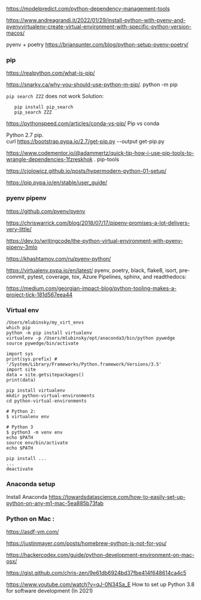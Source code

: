 <https://modelpredict.com/python-dependency-management-tools> 

https://www.andreagrandi.it/2022/01/29/install-python-with-pyenv-and-pyenvvirtualenv-create-virtual-environment-with-specific-python-version-macos/


pyenv + poetry
https://briansunter.com/blog/python-setup-pyenv-poetry/

### pip

https://realpython.com/what-is-pip/

<https://snarky.ca/why-you-should-use-python-m-pip/>.  python -m pip

```pip search ZZZ``` does not work
Solution:

```
   pip install pip_search
   pip_search ZZZ
```

 https://pythonspeed.com/articles/conda-vs-pip/    Pip vs conda

Python 2.7 pip.  
curl https://bootstrap.pypa.io/2.7/get-pip.py --output get-pip.py

https://www.codementor.io/@adammertz/quick-tip-how-i-use-pip-tools-to-wrangle-dependencies-1fzreskhok . pip-tools


<https://cjolowicz.github.io/posts/hypermodern-python-01-setup/>

<https://pip.pypa.io/en/stable/user_guide/>


### pyenv pipenv

<https://github.com/pyenv/pyenv>

https://chriswarrick.com/blog/2018/07/17/pipenv-promises-a-lot-delivers-very-little/

<https://dev.to/writingcode/the-python-virtual-environment-with-pyenv-pipenv-3mlo>

<https://khashtamov.com/ru/pyenv-python/>

<https://virtualenv.pypa.io/en/latest/> 
pyenv, poetry, black, flake8, isort, pre-commit, pytest, coverage, tox, Azure Pipelines, sphinx, and readthedocs:

<https://medium.com/georgian-impact-blog/python-tooling-makes-a-project-tick-181d567eea44>


### Virtual env

```
/Users/mlubinsky/my_virt_envs
which pip
python -m pip install virtualenv
virtualenv -p /Users/mlubinsky/opt/anaconda3/bin/python pywedge
source pywedge/bin/activate
```

```
import sys
print(sys.prefix) # '/System/Library/Frameworks/Python.framework/Versions/3.5'
import site
data = site.getsitepackages()
print(data)

pip install virtualenv
mkdir python-virtual-environments 
cd python-virtual-environments

# Python 2:
$ virtualenv env
 
# Python 3
$ python3 -m venv env
echo $PATH
source env/bin/activate
echo $PATH

pip install ...
...
deactivate
```

### Anaconda setup

Install Anaconda https://towardsdatascience.com/how-to-easily-set-up-python-on-any-m1-mac-5ea885b73fab


###   Python  on   Mac  :
https://asdf-vm.com/

https://justinmayer.com/posts/homebrew-python-is-not-for-you/

https://hackercodex.com/guide/python-development-environment-on-mac-osx/

https://gist.github.com/chris-zen/9e61db6924bd37fbe414f648614ca4c5

https://www.youtube.com/watch?v=qJ-0N34Sa_E How to set up Python 3.8 for software development (In 2021)

